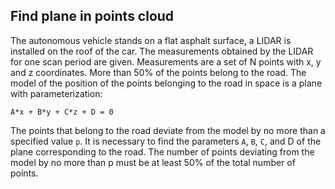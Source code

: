 ## Find plane in points cloud

The autonomous vehicle stands on a flat asphalt surface, 
a LIDAR is installed on the roof of the car. The measurements obtained 
by the LIDAR for one scan period are given.
Measurements are a set of N points with x, y and z coordinates. 
More than 50% of the points belong to the road.
The model of the position of the points belonging to the road in space is
a plane with parameterization: 

`A*x + B*y + C*z + D = 0`

The points that belong to the road deviate from the model by no more 
than a specified value `p`.
It is necessary to find the parameters `A`, `B`, `C`, and D of the plane
 corresponding to the road. The number of points deviating 
from the model by no more than p must be at least 50% of the total 
number of points.
